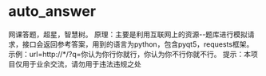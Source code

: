 # auto_answer
网课答题，超星，智慧树。
原理：主要是利用互联网上的资源--题库进行模拟请求，接口会返回参考答案，用到的语言为python，包含pyqt5，requests框架。
示例：url=http://*/?q=你认为你行你就行，你认为你不行你就不行。
提示：本项目仅用于业余交流，请勿用于违法违规之处
